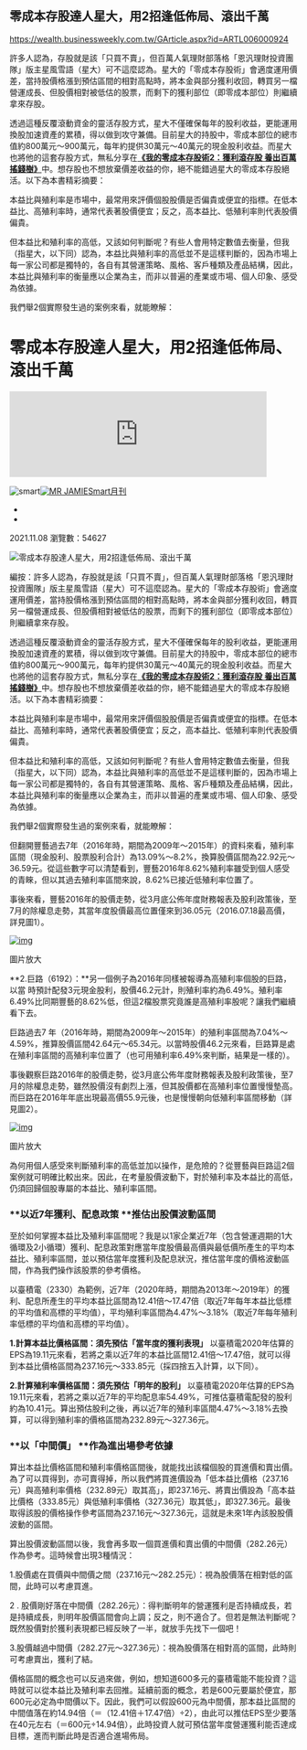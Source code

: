 ## 零成本存股達人星大，用2招逢低佈局、滾出千萬

https://wealth.businessweekly.com.tw/GArticle.aspx?id=ARTL006000924

許多人認為，存股就是該「只買不賣」，但百萬人氣理財部落格「恩汎理財投資團隊」版主星風雪語（星大）可不這麼認為。星大的「零成本存股術」會適度運用價差，當持股價格漲到預估區間的相對高點時，將本金與部分獲利收回，轉買另一檔營運成長、但股價相對被低估的股票，而剩下的獲利部位（即零成本部位）則繼續拿來存股。

透過這種反覆滾動資金的靈活存股方式，星大不僅確保每年的股利收益，更能運用換股加速資產的累積，得以做到攻守兼備。目前星大的持股中，零成本部位的總市值約800萬元～900萬元，每年約提供30萬元～40萬元的現金股利收益。而星大也將他的這套存股方式，無私分享在[**《我的零成本存股術2：獲利滾存股 養出百萬搖錢樹》**](https://www.books.com.tw/products/0010905921?loc=M_0007_023)中。想存股也不想放棄價差收益的你，絕不能錯過星大的零成本存股絕活。以下為本書精彩摘要：



本益比與殖利率是市場中，最常用來評價個股股價是否偏貴或便宜的指標。在低本益比、高殖利率時，通常代表著股價便宜；反之，高本益比、低殖利率則代表股價偏貴。

但本益比和殖利率的高低，又該如何判斷呢？有些人會用特定數值去衡量，但我（指星大，以下同）認為，本益比與殖利率的高低並不是這樣判斷的，因為市場上每一家公司都是獨特的，各自有其營運策略、風格、客戶種類及產品結構，因此，本益比與殖利率的衡量應以企業為主，而非以普遍的產業或市場、個人印象、感受為依據。

我們舉2個實際發生過的案例來看，就能瞭解：

#  零成本存股達人星大，用2招逢低佈局、滾出千萬



<iframe ng-non-bindable="" frameborder="0" hspace="0" marginheight="0" marginwidth="0" scrolling="no" tabindex="0" vspace="0" width="100%" id="I0_1713074483004" name="I0_1713074483004" src="https://apis.google.com/u/0/se/0/_/+1/fastbutton?usegapi=1&amp;size=tall&amp;hl=zh-TW&amp;origin=https%3A%2F%2Fwealth.businessweekly.com.tw&amp;url=https%3A%2F%2Fwealth.businessweekly.com.tw%2FGArticle.aspx%3Fid%3DARTL006000924&amp;gsrc=3p&amp;jsh=m%3B%2F_%2Fscs%2Fabc-static%2F_%2Fjs%2Fk%3Dgapi.lb.zh_TW.aw9UQ-gk-QI.O%2Fam%3DAAAC%2Fd%3D1%2Frs%3DAHpOoo9ntEkK3PCrN9QyQ9JAAKfxUsHtlA%2Fm%3D__features__#_methods=onPlusOne%2C_ready%2C_close%2C_open%2C_resizeMe%2C_renderstart%2Concircled%2Cdrefresh%2Cerefresh%2Conload&amp;id=I0_1713074483004&amp;_gfid=I0_1713074483004&amp;parent=https%3A%2F%2Fwealth.businessweekly.com.tw&amp;pfname=&amp;rpctoken=38429176" data-gapiattached="true" style="top: -10000px; width: 450px; margin: 0px; border-style: none;"></iframe>

![smart](https://iwealth.bwnet.com.tw/images/smart_logo_red.png)[![MR JAMIE](https://ihealth.bwnet.com.tw/images/Magazine/0009.jpg)](https://wealth.businessweekly.com.tw/KMagazineList.aspx?Mag_No=0009)[Smart月刊](https://wealth.businessweekly.com.tw/KMagazineList.aspx?Mag_No=0009)

- 
- 

2021.11.08 瀏覽數：54627

![零成本存股達人星大，用2招逢低佈局、滾出千萬](https://iwealth.bwnet.com.tw/AC_Gallery/2021/02/403333f1-d17d-29fa-f40c-d9b045012df1.jpg)





編按：許多人認為，存股就是該「只買不賣」，但百萬人氣理財部落格「恩汎理財投資團隊」版主星風雪語（星大）可不這麼認為。星大的「零成本存股術」會適度運用價差，當持股價格漲到預估區間的相對高點時，將本金與部分獲利收回，轉買另一檔營運成長、但股價相對被低估的股票，而剩下的獲利部位（即零成本部位）則繼續拿來存股。

透過這種反覆滾動資金的靈活存股方式，星大不僅確保每年的股利收益，更能運用換股加速資產的累積，得以做到攻守兼備。目前星大的持股中，零成本部位的總市值約800萬元～900萬元，每年約提供30萬元～40萬元的現金股利收益。而星大也將他的這套存股方式，無私分享在[**《我的零成本存股術2：獲利滾存股 養出百萬搖錢樹》**](https://www.books.com.tw/products/0010905921?loc=M_0007_023)中。想存股也不想放棄價差收益的你，絕不能錯過星大的零成本存股絕活。以下為本書精彩摘要：

本益比與殖利率是市場中，最常用來評價個股股價是否偏貴或便宜的指標。在低本益比、高殖利率時，通常代表著股價便宜；反之，高本益比、低殖利率則代表股價偏貴。

但本益比和殖利率的高低，又該如何判斷呢？有些人會用特定數值去衡量，但我（指星大，以下同）認為，本益比與殖利率的高低並不是這樣判斷的，因為市場上每一家公司都是獨特的，各自有其營運策略、風格、客戶種類及產品結構，因此，本益比與殖利率的衡量應以企業為主，而非以普遍的產業或市場、個人印象、感受為依據。

我們舉2個實際發生過的案例來看，就能瞭解：



但翻開豐藝過去7年（2016年時，期間為2009年～2015年）的資料來看，殖利率區間（現金股利、股票股利合計）為13.09%～8.2%，換算股價區間為22.92元～36.59元。從這些數字可以清楚看到，豐藝2016年8.62%殖利率雖受到個人感受的青睞，但以其過去殖利率區間來說，8.62%已接近低殖利率位置了。

事後來看，豐藝2016年的股價走勢，從3月底公佈年度財務報表及股利政策後，至7月的除權息走勢，其當年度股價最高位置僅來到36.05元（2016.07.18最高價，詳見圖1）。

[![img]()](images/5365b35d-9cdc-7993-6b0a-7874c799a0e1.png)

 

圖片放大

**2.巨路（6192）：**另一個例子為2016年同樣被報導為高殖利率個股的巨路，以當
時預計配發3元現金股利，股價46.2元計，則殖利率約為6.49%。殖利率6.49%比同期豐藝的8.62%低，但這2檔股票究竟誰是高殖利率股呢？讓我們繼續看下去。

巨路過去7 年（2016年時，期間為2009年～2015年）的殖利率區間為7.04%～4.59%，推算股價區間42.64元～65.34元。以當時股價46.2元來看，巨路算是處在殖利率區間的高殖利率位置了（也可用殖利率6.49%來判斷，結果是一樣的）。

事後觀察巨路2016年的股價走勢，從3月底公佈年度財務報表及股利政策後，至7月的除權息走勢，雖然股價沒有劇烈上漲，但其股價都在高殖利率位置慢慢墊高。而巨路在2016年年底出現最高價55.9元後，也是慢慢朝向低殖利率區間移動（詳見圖2）。

[![img]()](images/c73f6021-0e12-4720-3b4b-278559f25e42.png)

 

圖片放大

為何用個人感受來判斷殖利率的高低並加以操作，是危險的？從豐藝與巨路這2個案例就可明確比較出來。因此，在考量股價波動下，對於殖利率及本益比的高低，仍須回歸個股專屬的本益比、殖利率區間。

### **以近7年獲利、配息政策 ****推估出股價波動區間**

至於如何掌握本益比及殖利率區間呢？我是以1家企業近7年（包含營運週期的1大循環及2小循環）獲利、配息政策對應當年度股價最高價與最低價所產生的平均本益比、殖利率區間，並以預估當年度獲利及配息狀況，推估當年度的價格波動區間，作為我們操作該股票的參考價格。

以臺積電（2330）為範例，近7年（2020年時，期間為2013年～2019年）的獲利、配息所產生的平均本益比區間為12.41倍～17.47倍（取近7年每年本益比低標的平均值和高標的平均值），平均殖利率區間為4.47%～3.18%（取近7年每年殖利率低標的平均值和高標的平均值）。

**1.計算本益比價格區間：須先預估「當年度的獲利表現」**
以臺積電2020年估算的EPS為19.11元來看，若將之乘以近7年的本益比區間12.41倍～17.47倍，就可以得到本益比價格區間為237.16元～333.85元（採四捨五入計算，以下同）。

**2.計算殖利率價格區間：須先預估「明年的股利」**
以臺積電2020年估算的EPS為19.11元來看，若將之乘以近7年的平均配息率54.49%，可推估臺積電配發的股利約為10.41元。算出預估股利之後，再以近7年的殖利率區間4.47%～3.18%去換算，可以得到殖利率的價格區間為232.89元～327.36元。

### **以「中間價」 ****作為進出場參考依據**

算出本益比價格區間和殖利率價格區間後，就能找出該檔個股的買進價和賣出價。為了可以買得到，亦可賣得掉，所以我們將買進價設為「低本益比價格（237.16元）與高殖利率價格（232.89元）取其高」，即237.16元、將賣出價設為「高本益比價格（333.85元）與低殖利率價格（327.36元）取其低」，即327.36元。最後取得該股的價格操作參考區間為237.16元～327.36元，這就是未來1年內該股股價波動的區間。

算出股價波動區間以後，我會再多取一個買進價和賣出價的中間價（282.26元）作為參考。這時候會出現3種情況：

1.股價處在買價與中間價之間（237.16元～282.25元）：視為股價落在相對低的區間，此時可以考慮買進。

2 . 股價剛好落在中間價（282.26元）：得判斷明年的營運獲利是否持續成長，若是持續成長，則明年股價區間會向上調；反之，則不適合了。但若是無法判斷呢？既然股價對於獲利表現都已經反映了一半，就放手先找下一個吧！

3.股價越過中間價（282.27元～327.36元）：視為股價落在相對高的區間，此時則可考慮賣出，獲利了結。

價格區間的概念也可以反過來做，例如，想知道600多元的臺積電能不能投資？這時就可以從本益比及殖利率去回推。延續前面的概念，若是600元要屬於便宜，那600元必定為中間價以下。因此，我們可以假設600元為中間價，那本益比區間的中間值落在約14.94倍（＝（12.41倍＋17.47倍）÷2），由此可以推估EPS至少要落在40元左右（＝600元÷14.94倍），此時投資人就可預估當年度營運獲利能否達成目標，進而判斷此時是否適合進場佈局。
